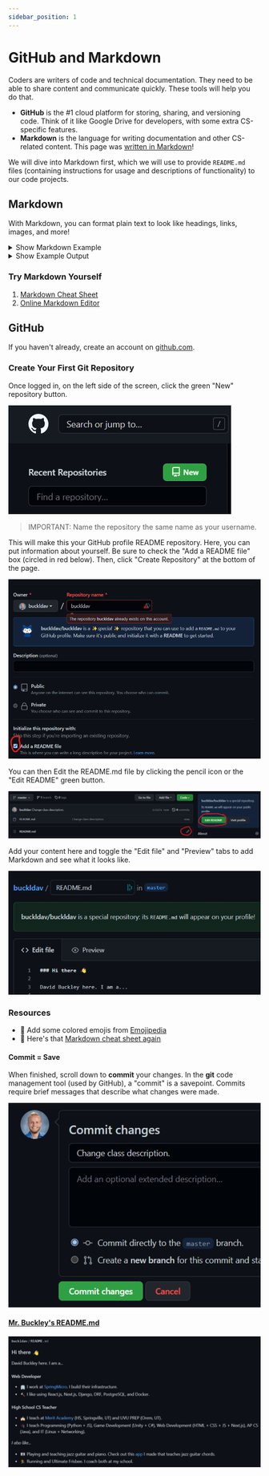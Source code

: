 ```yaml
---
sidebar_position: 1
---
```


# GitHub and Markdown

Coders are writers of code and technical documentation. They need to be able to share content and communicate quickly. These tools will help you do that.

- **GitHub** is the #1 cloud platform for storing, sharing, and versioning code. Think of it like Google Drive for developers, with some extra CS-specific features.
- **Markdown** is the language for writing documentation and other CS-related content. This page was [written in Markdown](https://github.com/buckldav/utah-csta/tree/master/docs/github/markdown.md)!

We will dive into Markdown first, which we will use to provide `README.md` files (containing instructions for usage and descriptions of functionality) to our code projects.

## Markdown

With Markdown, you can format plain text to look like headings, links, images, and more!

<details markdown="block">
  <summary>Show Markdown Example</summary>

```markdown
# Heading 1

## Heading 2

...

##### Heading 5

###### Heading 6

This is a paragraph.

[link text](https://example.com)

![image alt text](https://linktoimage.png)

- Bulleted list 1
- Bulleted list 2

1. Numbered list 1
2. Numbered list 2
```

</details>

<details markdown="block">
  <summary>Show Example Output</summary>

<div style={{"height": "400px", "overflow": "scroll"}} markdown="block">

# Heading 1

## Heading 2

...

##### Heading 5

###### Heading 6

This is a paragraph.

[link text](https://example.com)

<img src="https://cdn2.thecatapi.com/images/MTgyNTkyNw.jpg" style={{"height": "150px"}} />

<ul style={{"list-style":"disc"}}>
<li>Bulleted list 1</li>
<li>Bulleted list 2</li>
</ul>

1. Numbered list 1
2. Numbered list 2

</div>
</details>

### Try Markdown Yourself

1. [Markdown Cheat Sheet](https://www.markdownguide.org/cheat-sheet/)
2. [Online Markdown Editor](https://dillinger.io)

## GitHub

If you haven't already, create an account on [github.com](https://github.com).

### Create Your First Git Repository

Once logged in, on the left side of the screen, click the green "New" repository button.

![New Repository](/utah-csta/img/github/newrepo.png)

> IMPORTANT: Name the repository the same name as your username.

This will make this your GitHub profile README repository. Here, you can put information about yourself. Be sure to check the "Add a README file" box (circled in red below). Then, click "Create Repository" at the bottom of the page.

![Global README](/utah-csta/img/github/easteregg.png)

You can then Edit the README.md file by clicking the pencil icon or the "Edit README" green button.

![Edit README](/utah-csta/img/github/editbutton.png)

Add your content here and toggle the "Edit file" and "Preview" tabs to add Markdown and see what it looks like.

![Editing page](/utah-csta/img/github/edit.png)

### Resources

- 🚀 Add some colored emojis from [Emojipedia](https://emojipedia.org/)
- 📃 Here's that [Markdown cheat sheet again](https://www.markdownguide.org/cheat-sheet/)

#### Commit = Save

When finished, scroll down to **commit** your changes. In the **git** code management tool (used by GitHub), a "commit" is a savepoint. Commits require brief messages that describe what changes were made.

![Commit](/utah-csta/img/github/commit.png)

#### [Mr. Buckley's README.md](https://github.com/buckldav)

![buckldav README](/utah-csta/img/github/buckldav.png)
